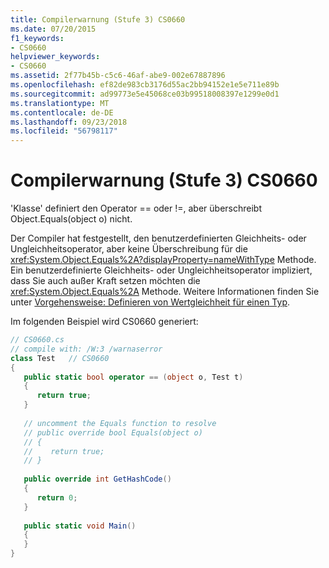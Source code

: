 ```yaml
---
title: Compilerwarnung (Stufe 3) CS0660
ms.date: 07/20/2015
f1_keywords:
- CS0660
helpviewer_keywords:
- CS0660
ms.assetid: 2f77b45b-c5c6-46af-abe9-002e67887896
ms.openlocfilehash: ef82de983cb3176d55ac2bb94152e1e5e711e89b
ms.sourcegitcommit: ad99773e5e45068ce03b99518008397e1299e0d1
ms.translationtype: MT
ms.contentlocale: de-DE
ms.lasthandoff: 09/23/2018
ms.locfileid: "56798117"
---
```

# <a name="compiler-warning-level-3-cs0660"></a>Compilerwarnung (Stufe 3) CS0660

'Klasse' definiert den Operator == oder !=, aber überschreibt Object.Equals(object o) nicht.  
  
Der Compiler hat festgestellt, den benutzerdefinierten Gleichheits- oder Ungleichheitsoperator, aber keine Überschreibung für die <xref:System.Object.Equals%2A?displayProperty=nameWithType> Methode. Ein benutzerdefinierte Gleichheits- oder Ungleichheitsoperator impliziert, dass Sie auch außer Kraft setzen möchten die <xref:System.Object.Equals%2A> Methode. Weitere Informationen finden Sie unter [Vorgehensweise: Definieren von Wertgleichheit für einen Typ](../programming-guide/statements-expressions-operators/how-to-define-value-equality-for-a-type.md).
  
Im folgenden Beispiel wird CS0660 generiert:  

```csharp
// CS0660.cs  
// compile with: /W:3 /warnaserror  
class Test   // CS0660  
{  
   public static bool operator == (object o, Test t)  
   {  
      return true;  
   }  
  
   // uncomment the Equals function to resolve  
   // public override bool Equals(object o)  
   // {  
   //    return true;  
   // }  
  
   public override int GetHashCode()  
   {  
      return 0;  
   }  
  
   public static void Main()  
   {  
   }  
}  
```

